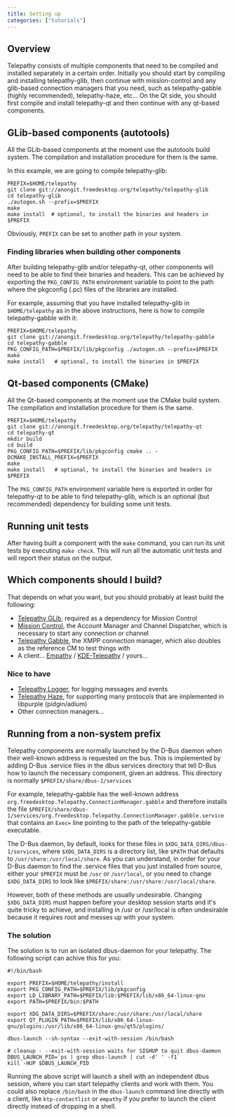 ```yaml
---
title: Setting up
categories: ["tutorials"]
---
```


## Overview

Telepathy consists of multiple components that need to be compiled and installed separately in a certain order. Initially you should start by compiling and installing telepathy-glib, then continue with mission-control and any glib-based connection managers that you need, such as telepathy-gabble (highly recommended), telepathy-haze, etc... On the Qt side, you should first compile and install telepathy-qt and then continue with any qt-based components.

## GLib-based components (autotools)

All the GLib-based components at the moment use the autotools build system. The compilation and installation procedure for them is the same.

In this example, we are going to compile telepathy-glib:

```
PREFIX=$HOME/telepathy
git clone git://anongit.freedesktop.org/telepathy/telepathy-glib
cd telepathy-glib
./autogen.sh --prefix=$PREFIX
make
make install  # optional, to install the binaries and headers in $PREFIX
```

Obviously, `PREFIX` can be set to another path in your system.

### Finding libraries when building other components

After building telepathy-glib and/or telepathy-qt, other components will need to be able to find their binaries and headers. This can be achieved by exporting the `PKG_CONFIG_PATH` environment variable to point to the path where the pkgconfig (.pc) files of the libraries are installed.

For example, assuming that you have installed telepathy-glib in `$HOME/telepathy` as in the above instructions, here is how to compile telepathy-gabble with it:

```
PREFIX=$HOME/telepathy
git clone git://anongit.freedesktop.org/telepathy/telepathy-gabble
cd telepathy-gabble
PKG_CONFIG_PATH=$PREFIX/lib/pkgconfig ./autogen.sh --prefix=$PREFIX
make
make install   # optional, to install the binaries in $PREFIX
```

## Qt-based components (CMake)

All the Qt-based components at the moment use the CMake build system. The compilation and installation procedure for them is the same.

```
PREFIX=$HOME/telepathy
git clone git://anongit.freedesktop.org/telepathy/telepathy-qt
cd telepathy-qt
mkdir build
cd build
PKG_CONFIG_PATH=$PREFIX/lib/pkgconfig cmake .. -DCMAKE_INSTALL_PREFIX=$PREFIX
make
make install   # optional, to install the binaries and headers in $PREFIX
```

The `PKG_CONFIG_PATH` environment variable here is exported in order for telepathy-qt to be able to find telepathy-glib, which is an optional (but recommended) dependency for building some unit tests.

## Running unit tests

After having built a component with the `make` command, you can run its unit tests by executing `make check`. This will run all the automatic unit tests and will report their status on the output.

## Which components should I build?

That depends on what you want, but you should probably at least build the following:

* [Telepathy GLib](/components/telepathy-glib), required as a dependency for Mission Control
* [Mission Control](/components/telepathy-mission-control), the Account Manager and Channel Dispatcher, which is necessary to start any connection or channel
* [Telepathy Gabble](/components/telepathy-gabble), the XMPP connection manager, which also doubles as the reference CM to test things with
* A client... [Empathy](https://wiki.gnome.org/Apps/Empathy) / [KDE-Telepathy](http://community.kde.org/KTp) / yours...

### Nice to have

* [Telepathy Logger](/components/telepathy-logger), for logging messages and events
* [Telepathy Haze](/components/telepathy-haze), for supporting many protocols that are implemented in libpurple (pidgin/adium)
* Other connection managers...

## Running from a non-system prefix

Telepathy components are normally launched by the D-Bus daemon when their well-known address is requested on the bus. This is implemented by adding D-Bus .service files in the dbus services directory that tell D-Bus how to launch the necessary component, given an address. This directory is normally `$PREFIX/share/dbus-1/services`

For example, telepathy-gabble has the well-known address `org.freedesktop.Telepathy.ConnectionManager.gabble` and therefore installs the file `$PREFIX/share/dbus-1/services/org.freedesktop.Telepathy.ConnectionManager.gabble.service` that contains an `Exec=` line pointing to the path of the telepathy-gabble executable.

The D-Bus daemon, by default, looks for these files in `$XDG_DATA_DIRS/dbus-1/services`, where `$XDG_DATA_DIRS` is a directory list, like `$PATH` that defaults to `/usr/share:/usr/local/share`.  As you can understand, in order for your D-Bus daemon to find the .service files that you just installed from source, either your `$PREFIX` must be `/usr` or `/usr/local`, or you need to change `$XDG_DATA_DIRS` to look like `$PREFIX/share:/usr/share:/usr/local/share`.

However, both of these methods are usually undesirable. Changing `$XDG_DATA_DIRS` must happen before your desktop session starts and it's quite tricky to achieve, and installing in /usr or /usr/local is often undesirable because it requires root and messes up with your system.

### The solution

The solution is to run an isolated dbus-daemon for your telepathy. The following script can achive this for you:

```
#!/bin/bash

export PREFIX=$HOME/telepathy/install
export PKG_CONFIG_PATH=$PREFIX/lib/pkgconfig
export LD_LIBRARY_PATH=$PREFIX/lib:$PREFIX/lib/x86_64-linux-gnu
export PATH=$PREFIX/bin:$PATH

export XDG_DATA_DIRS=$PREFIX/share:/usr/share:/usr/local/share
export QT_PLUGIN_PATH=$PREFIX/lib/x86_64-linux-gnu/plugins:/usr/lib/x86_64-linux-gnu/qt5/plugins/

dbus-launch --sh-syntax --exit-with-session /bin/bash

# cleanup - --exit-with-session waits for SIGHUP to quit dbus-daemon
DBUS_LAUNCH_PID=`ps | grep dbus-launch | cut -d' ' -f1`
kill -HUP $DBUS_LAUNCH_PID

```

Running the above script will launch a shell with an independent dbus session, where you can start telepathy clients and work with them. You could also replace `/bin/bash` in the `dbus-launch` command line directly with a client, like `ktp-contactlist` or `empathy` if you prefer to launch the client directly instead of dropping in a shell.
